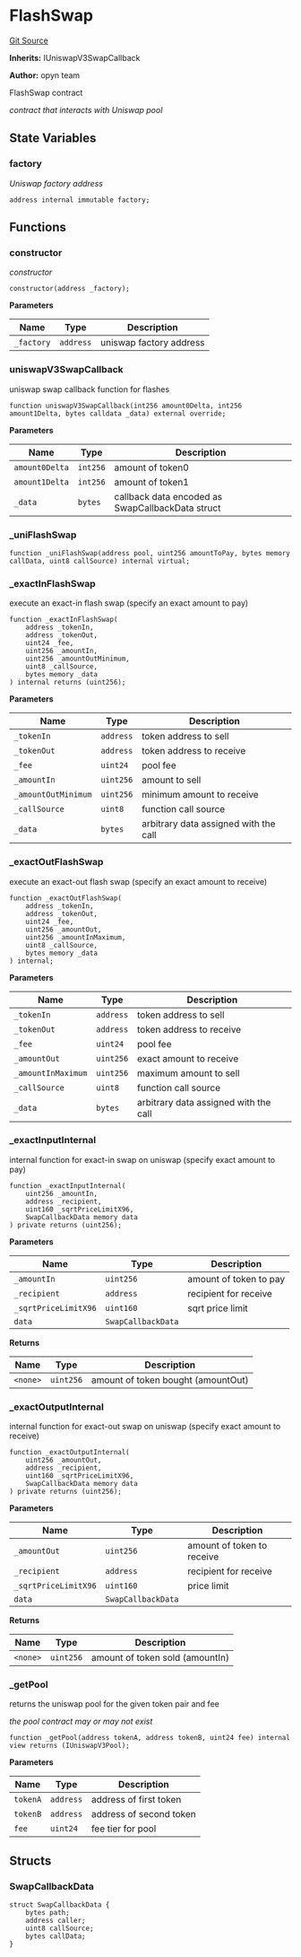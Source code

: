# FlashSwap
[Git Source](https://github.com/opynfinance/squfury-monorepo/blob/334783aa87db73939fb00d5b133216b0033dfece/src/FlashSwap.sol)

**Inherits:**
IUniswapV3SwapCallback

**Author:**
opyn team

FlashSwap contract

*contract that interacts with Uniswap pool*


## State Variables
### factory
*Uniswap factory address*


```solidity
address internal immutable factory;
```


## Functions
### constructor

*constructor*


```solidity
constructor(address _factory);
```
**Parameters**

|Name|Type|Description|
|----|----|-----------|
|`_factory`|`address`|uniswap factory address|


### uniswapV3SwapCallback

uniswap swap callback function for flashes


```solidity
function uniswapV3SwapCallback(int256 amount0Delta, int256 amount1Delta, bytes calldata _data) external override;
```
**Parameters**

|Name|Type|Description|
|----|----|-----------|
|`amount0Delta`|`int256`|amount of token0|
|`amount1Delta`|`int256`|amount of token1|
|`_data`|`bytes`|callback data encoded as SwapCallbackData struct|


### _uniFlashSwap


```solidity
function _uniFlashSwap(address pool, uint256 amountToPay, bytes memory callData, uint8 callSource) internal virtual;
```

### _exactInFlashSwap

execute an exact-in flash swap (specify an exact amount to pay)


```solidity
function _exactInFlashSwap(
    address _tokenIn,
    address _tokenOut,
    uint24 _fee,
    uint256 _amountIn,
    uint256 _amountOutMinimum,
    uint8 _callSource,
    bytes memory _data
) internal returns (uint256);
```
**Parameters**

|Name|Type|Description|
|----|----|-----------|
|`_tokenIn`|`address`|token address to sell|
|`_tokenOut`|`address`|token address to receive|
|`_fee`|`uint24`|pool fee|
|`_amountIn`|`uint256`|amount to sell|
|`_amountOutMinimum`|`uint256`|minimum amount to receive|
|`_callSource`|`uint8`|function call source|
|`_data`|`bytes`|arbitrary data assigned with the call|


### _exactOutFlashSwap

execute an exact-out flash swap (specify an exact amount to receive)


```solidity
function _exactOutFlashSwap(
    address _tokenIn,
    address _tokenOut,
    uint24 _fee,
    uint256 _amountOut,
    uint256 _amountInMaximum,
    uint8 _callSource,
    bytes memory _data
) internal;
```
**Parameters**

|Name|Type|Description|
|----|----|-----------|
|`_tokenIn`|`address`|token address to sell|
|`_tokenOut`|`address`|token address to receive|
|`_fee`|`uint24`|pool fee|
|`_amountOut`|`uint256`|exact amount to receive|
|`_amountInMaximum`|`uint256`|maximum amount to sell|
|`_callSource`|`uint8`|function call source|
|`_data`|`bytes`|arbitrary data assigned with the call|


### _exactInputInternal

internal function for exact-in swap on uniswap (specify exact amount to pay)


```solidity
function _exactInputInternal(
    uint256 _amountIn,
    address _recipient,
    uint160 _sqrtPriceLimitX96,
    SwapCallbackData memory data
) private returns (uint256);
```
**Parameters**

|Name|Type|Description|
|----|----|-----------|
|`_amountIn`|`uint256`|amount of token to pay|
|`_recipient`|`address`|recipient for receive|
|`_sqrtPriceLimitX96`|`uint160`|sqrt price limit|
|`data`|`SwapCallbackData`||

**Returns**

|Name|Type|Description|
|----|----|-----------|
|`<none>`|`uint256`|amount of token bought (amountOut)|


### _exactOutputInternal

internal function for exact-out swap on uniswap (specify exact amount to receive)


```solidity
function _exactOutputInternal(
    uint256 _amountOut,
    address _recipient,
    uint160 _sqrtPriceLimitX96,
    SwapCallbackData memory data
) private returns (uint256);
```
**Parameters**

|Name|Type|Description|
|----|----|-----------|
|`_amountOut`|`uint256`|amount of token to receive|
|`_recipient`|`address`|recipient for receive|
|`_sqrtPriceLimitX96`|`uint160`|price limit|
|`data`|`SwapCallbackData`||

**Returns**

|Name|Type|Description|
|----|----|-----------|
|`<none>`|`uint256`|amount of token sold (amountIn)|


### _getPool

returns the uniswap pool for the given token pair and fee

*the pool contract may or may not exist*


```solidity
function _getPool(address tokenA, address tokenB, uint24 fee) internal view returns (IUniswapV3Pool);
```
**Parameters**

|Name|Type|Description|
|----|----|-----------|
|`tokenA`|`address`|address of first token|
|`tokenB`|`address`|address of second token|
|`fee`|`uint24`|fee tier for pool|


## Structs
### SwapCallbackData

```solidity
struct SwapCallbackData {
    bytes path;
    address caller;
    uint8 callSource;
    bytes callData;
}
```

